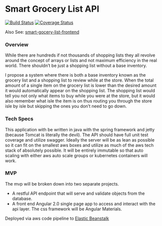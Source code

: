 
# Smart Grocery List API

[![Build Status](https://travis-ci.org/TheDigitalNinja/Smart-Grocery-List.svg?branch=master)](https://travis-ci.org/TheDigitalNinja/Smart-Grocery-List)
[![Coverage Status](https://coveralls.io/repos/github/TheDigitalNinja/Smart-Grocery-List/badge.svg?branch=master)](https://coveralls.io/github/TheDigitalNinja/Smart-Grocery-List?branch=master)

Also See: [smart-gocery-list-frontend](https://github.com/TheDigitalNinja/smart-grocery-list-frontend)

### Overview

While there are hundreds if not thousands of shopping lists they all revolve around the concept of arrays or lists and not maximum efficiency in the real world. There shouldn’t be just a shopping list without a base inventory. 

I propose a system where there is both a base inventory known as the grocery list and a shopping list to review while at the store. When the total amount of a single item on the grocery list is lower than the desired amount it would automatically appear on the shopping list. The shopping list would tell you not only what items to buy while you were at the store, but it would also remember what isle the item is on thus routing you through the store isle by isle but skipping the ones you don’t need to go down.

### Tech Specs

This application with be written in java with the spring framework and jetty (because Tomcat is literally the devil). The API should have full unit test coverage and utilize swagger. Ideally the server will be as lean as possible so it can fit on the smallest aws boxes and utilize as much of the aws tech stack of absolutely possible. It will be entirely immutable so that auto scaling with either aws auto scale groups or kubernetes containers will work. 

### MVP

The mvp will be broken down into two separate projects.

* A restful  API endpoint that will serve and validate objects from the database.
* A front end Angular 2.0 single page app to access and interact with the api layer. The css framework will be Angular Materials.

Deployed via aws code pipeline to [Elastic Beanstalk](http://smartgrocerylist.us-west-2.elasticbeanstalk.com/)
